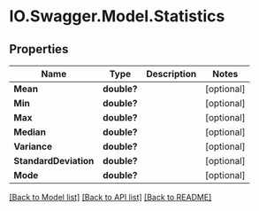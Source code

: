 # IO.Swagger.Model.Statistics
## Properties

Name | Type | Description | Notes
------------ | ------------- | ------------- | -------------
**Mean** | **double?** |  | [optional] 
**Min** | **double?** |  | [optional] 
**Max** | **double?** |  | [optional] 
**Median** | **double?** |  | [optional] 
**Variance** | **double?** |  | [optional] 
**StandardDeviation** | **double?** |  | [optional] 
**Mode** | **double?** |  | [optional] 

[[Back to Model list]](../README.md#documentation-for-models) [[Back to API list]](../README.md#documentation-for-api-endpoints) [[Back to README]](../README.md)

